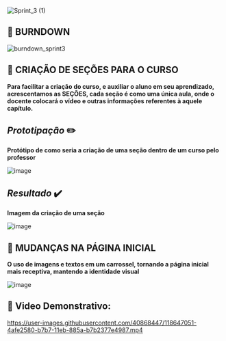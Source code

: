 ![Sprint_3 (1)](https://user-images.githubusercontent.com/40868447/118412879-c99d7a80-b672-11eb-9f29-2e05cc948f2e.png)

## 🔹 BURNDOWN

![burndown_sprint3](https://user-images.githubusercontent.com/40868447/118413452-c9eb4500-b675-11eb-9f09-e0aad9c0bef6.png)

## 🔹 CRIAÇÃO DE SEÇÕES PARA O CURSO
**Para facilitar a criação do curso, e auxiliar o aluno em seu aprendizado, acrescentamos as SEÇÕES, cada seção é como uma única aula, onde o docente colocará o vídeo e outras informações referentes à aquele capítulo.**

## _Prototipação_ ✏️

**Protótipo de como seria a criação de uma seção dentro de um curso pelo professor**

![image](https://user-images.githubusercontent.com/40868447/118413478-eb4c3100-b675-11eb-99e2-da4c1119b119.png)

## _Resultado_ ✔️

**Imagem da criação de uma seção**

![image](https://i.postimg.cc/Fs2zVGBW/Whats-App-Image-2021-05-14-at-23-25-22.jpg)

## 🔹 MUDANÇAS NA PÁGINA INICIAL 

**O uso de imagens e textos em um carrossel, tornando a página inicial mais receptiva, mantendo a identidade visual**

![image](https://i.postimg.cc/fTZDzF1h/p-gina-inicial.png)

  
## 🔹 Video Demonstrativo: 
https://user-images.githubusercontent.com/40868447/118647051-4afe2580-b7b7-11eb-885a-b7b2377e4987.mp4

